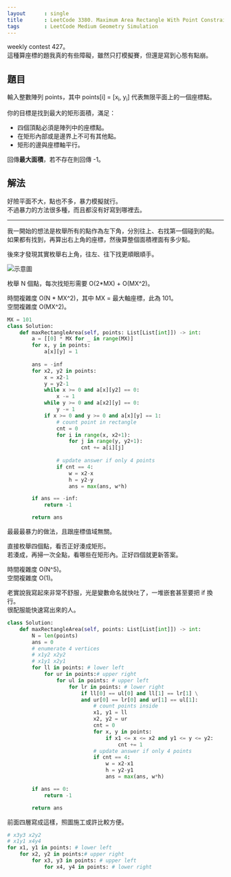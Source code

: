 ```yaml
---
layout      : single
title       : LeetCode 3380. Maximum Area Rectangle With Point Constraints I
tags        : LeetCode Medium Geometry Simulation
---
```

weekly contest 427。  
這種算座標的題我真的有些障礙，雖然只打模擬賽，但還是寫到心態有點崩。  

## 題目

輸入整數陣列 points，其中 points[i] = [x<sub>i</sub>, y<sub>i</sub>] 代表無限平面上的一個座標點。  

你的目標是找到最大的矩形面積，滿足：  

- 四個頂點必須是陣列中的座標點。  
- 在矩形內部或是邊界上不可有其他點。  
- 矩形的邊與座標軸平行。  

回傳**最大面積**，若不存在則回傳 -1。  

## 解法

好險平面不大，點也不多，暴力模擬就行。  
不過暴力的方法很多種，而且都沒有好寫到哪裡去。  

---

我一開始的想法是枚舉所有的點作為左下角，分別往上、右找第一個碰到的點。  
如果都有找到，再算出右上角的座標，然後算整個面積裡面有多少點。  

後來才發現其實枚舉右上角，往左、往下找更順眼順手。  

![示意圖](/3308-1/img/xxxxxx.jpg)

枚舉 N 個點，每次找矩形需要 O(2\*MX) + O(MX^2)。  

時間複雜度 O(N \* MX^2)，其中 MX = 最大軸座標，此為 101。  
空間複雜度 O(MX^2)。  

```python
MX = 101
class Solution:
    def maxRectangleArea(self, points: List[List[int]]) -> int:
        a = [[0] * MX for _ in range(MX)]
        for x, y in points:
            a[x][y] = 1
            
        ans = -inf
        for x2, y2 in points:
            x = x2-1
            y = y2-1
            while x >= 0 and a[x][y2] == 0:
                x -= 1
            while y >= 0 and a[x2][y] == 0:
                y -= 1
            if x >= 0 and y >= 0 and a[x][y] == 1:
                # count point in rectangle
                cnt = 0
                for i in range(x, x2+1):
                    for j in range(y, y2+1):
                        cnt += a[i][j]
                            
                # update answer if only 4 points
                if cnt == 4:
                    w = x2-x
                    h = y2-y
                    ans = max(ans, w*h)

        if ans == -inf:
            return -1

        return ans
```

最最最暴力的做法，且跟座標值域無關。  

直接枚舉四個點，看否正好湊成矩形。  
若湊成，再掃一次全點，看哪些在矩形內。正好四個就更新答案。  

時間複雜度 O(N^5)。  
空間複雜度 O(1)。  

老實說我寫起來非常不舒服，光是變數命名就快吐了，一堆嵌套甚至要把 if 換行。  
很配服能快速寫出來的人。  

```python
class Solution:
    def maxRectangleArea(self, points: List[List[int]]) -> int:
        N = len(points)
        ans = 0
        # enumerate 4 vertices
        # x1y2 x2y2
        # x1y1 x2y1
        for ll in points: # lower left
            for ur in points:# upper right
                for ul in points: # upper left
                    for lr in points: # lower right
                        if ll[0] == ul[0] and ll[1] == lr[1] \
                        and ur[0] == lr[0] and ur[1] == ul[1]:
                            # count points inside
                            x1, y1 = ll
                            x2, y2 = ur
                            cnt = 0
                            for x, y in points:
                                if x1 <= x <= x2 and y1 <= y <= y2:
                                    cnt += 1
                            # update answer if only 4 points
                            if cnt == 4:
                                w = x2-x1
                                h = y2-y1
                                ans = max(ans, w*h)

        if ans == 0:
            return -1

        return ans
```

前面四層寫成這樣，照圖施工或許比較方便。  

```python
# x3y3 x2y2
# x1y1 x4y4
for x1, y1 in points: # lower left
    for x2, y2 in points:# upper right
        for x3, y3 in points: # upper left
            for x4, y4 in points: # lower right
```
